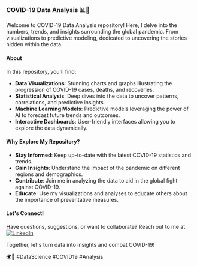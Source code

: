 ### COVID-19 Data Analysis 📊🦠

Welcome to COVID-19 Data Analysis repository! Here, I delve into the numbers, trends, and insights surrounding the global pandemic. From visualizations to predictive modeling, dedicated to uncovering the stories hidden within the data.

#### About
In this repository, you'll find:

- **Data Visualizations**: Stunning charts and graphs illustrating the progression of COVID-19 cases, deaths, and recoveries.
- **Statistical Analysis**: Deep dives into the data to uncover patterns, correlations, and predictive insights.
- **Machine Learning Models**: Predictive models leveraging the power of AI to forecast future trends and outcomes.
- **Interactive Dashboards**: User-friendly interfaces allowing you to explore the data dynamically.

#### Why Explore My Repository?
- **Stay Informed**: Keep up-to-date with the latest COVID-19 statistics and trends.
- **Gain Insights**: Understand the impact of the pandemic on different regions and demographics.
- **Contribute**: Join me in analyzing the data to aid in the global fight against COVID-19.
- **Educate**: Use my visualizations and analyses to educate others about the importance of preventative measures.

#### Let's Connect!
Have questions, suggestions, or want to collaborate? Reach out to me at [![LinkedIn](https://img.shields.io/badge/LinkedIn-%230077B5.svg?logo=linkedin&logoColor=white)](https://linkedin.com/in/https://www.linkedin.com/in/aditivaidya10/)

Together, let's turn data into insights and combat COVID-19!

🌍💪 #DataScience #COVID19 #Analysis
